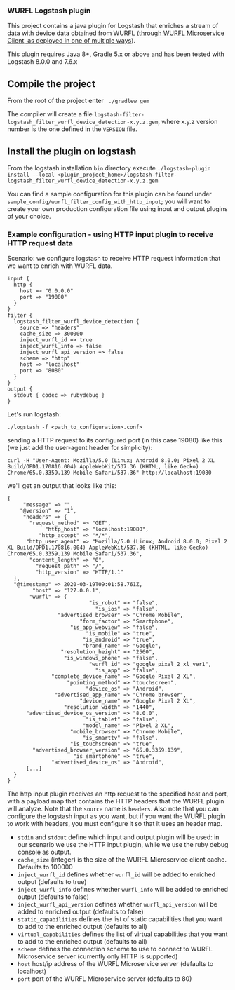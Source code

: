 ### WURFL Logstash plugin

This project contains a java plugin for Logstash that enriches a stream of data with device data obtained from WURFL ([through WURFL Microservice Client, as deployed in one of multiple ways](https://www.scientiamobile.com/products/wurfl-microservice/)).

This plugin requires Java 8+, Gradle 5.x or above and has been tested with Logstash 8.0.0 and 7.6.x

## Compile the project

From the root of the project enter ` ./gradlew gem`

The compiler will create a file `logstash-filter-logstash_filter_wurfl_device_detection-x.y.z.gem`, where x.y.z version number
is the one defined in the `VERSION` file.

## Install the plugin on logstash

  From the logstash installation `bin` directory execute
  `./logstash-plugin install --local <plugin_project_home>/logstash-filter-logstash_filter_wurfl_device_detection-x.y.z.gem`
  
  You can find a sample configuration for this plugin can be found under `sample_config/wurfl_filter_config_with_http_input`; you will want to create your own
  production configuration file using input and output plugins of your choice.
  
### Example configuration - using HTTP input plugin to receive HTTP request data
Scenario: we configure logstash to receive HTTP request information that we want to enrich with WURFL data.

```
input {
  http {
    host => "0.0.0.0"
    port => "19080"
  }
}
filter {
  logstash_filter_wurfl_device_detection {
    source => "headers"
    cache_size => 300000
    inject_wurfl_id => true
    inject_wurfl_info => false
    inject_wurfl_api_version => false
    scheme => "http"
    host => "localhost"
    port => "8080"
  }
}
output {
  stdout { codec => rubydebug }
}
```

Let's run logstash:

`./logstash -f <path_to_configuration>.conf>`

sending a HTTP request to its configured port (in this case 19080) like this (we just add the user-agent header for simplicity):

`curl -H "User-Agent: Mozilla/5.0 (Linux; Android 8.0.0; Pixel 2 XL Build/OPD1.170816.004) AppleWebKit/537.36 (KHTML, like Gecko) Chrome/65.0.3359.139 Mobile Safari/537.36" http://localhost:19080`

we'll get an output that looks like this:
  
  ```
{
       "message" => "",
      "@version" => "1",
       "headers" => {
         "request_method" => "GET",
              "http_host" => "localhost:19080",
            "http_accept" => "*/*",
        "http_user_agent" => "Mozilla/5.0 (Linux; Android 8.0.0; Pixel 2 XL Build/OPD1.170816.004) AppleWebKit/537.36 (KHTML, like Gecko) Chrome/65.0.3359.139 Mobile Safari/537.36",
         "content_length" => "0",
           "request_path" => "/",
           "http_version" => "HTTP/1.1"
    },
    "@timestamp" => 2020-03-19T09:01:58.761Z,
          "host" => "127.0.0.1",
         "wurfl" => {
                            "is_robot" => "false",
                              "is_ios" => "false",
                  "advertised_browser" => "Chrome Mobile",
                         "form_factor" => "Smartphone",
                      "is_app_webview" => "false",
                           "is_mobile" => "true",
                          "is_android" => "true",
                          "brand_name" => "Google",
                   "resolution_height" => "2560",
                    "is_windows_phone" => "false",
                            "wurfl_id" => "google_pixel_2_xl_ver1",
                              "is_app" => "false",
                "complete_device_name" => "Google Pixel 2 XL",
                     "pointing_method" => "touchscreen",
                           "device_os" => "Android",
                 "advertised_app_name" => "Chrome browser",
                         "device_name" => "Google Pixel 2 XL",
                    "resolution_width" => "1440",
        "advertised_device_os_version" => "8.0.0",
                           "is_tablet" => "false",
                          "model_name" => "Pixel 2 XL",
                      "mobile_browser" => "Chrome Mobile",
                          "is_smarttv" => "false",
                      "is_touchscreen" => "true",
          "advertised_browser_version" => "65.0.3359.139",
                       "is_smartphone" => "true",
                "advertised_device_os" => "Android",
        [...]
    }
}

```

The http input plugin receives an http request to the specified host and port, with a payload map that contains the HTTP headers that the WURFL plugin will analyze.
Note that the `source` name is `headers`. Also note that you can configure the logstash input as you want,
but if you want the WURFL plugin to work with headers, you must configure it so that it uses an header map.

- `stdin` and `stdout` define which input and output plugin will be used:  in our scenario
 we use the HTTP input plugin, while we use the ruby debug console as output.
- `cache_size` (integer) is the size of the WURFL Microservice client cache. Defaults to 100000
- `inject_wurfl_id` defines whether `wurfl_id` will be added to enriched output (defaults to true)
- `inject_wurfl_info` defines whether `wurfl_info` will be added to enriched output (defaults to false)
- `inject_wurfl_api_version` defines whether `wurfl_api_version` will be added to enriched output (defaults to false)
- `static_capabilities` defines the list of static capabilities that you want to add to the enriched output (defaults to all)
- `virtual_capabilities` defines the list of virtual capabilities that you want to add to the enriched output (defaults to all)
- `scheme` defines the connection scheme to use to connect to WURFL Microservice server (currently only HTTP is supported)
- `host` host/ip address of the WURFL Microservice server (defaults to localhost)
- `port` port of the WURFL Microservice server (defaults to 80)